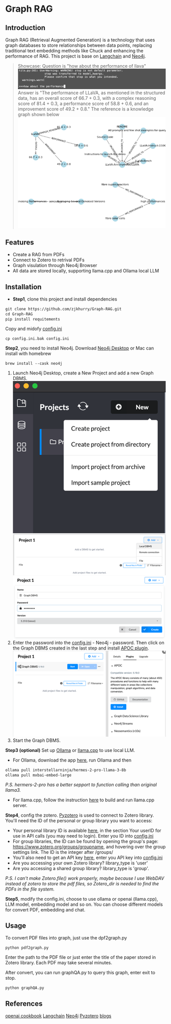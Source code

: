 # Graph RAG

## Introduction

 Graph  RAG (Retrieval Augmented Generation) is a technology that uses graph databases to store relationships between data points, replacing traditional text embedding methods like Chuck and enhancing the performance of RAG. This project is base on [Langchain](https://github.com/langchain-ai/langchain/tree/master) and [Neo4j](https://github.com/neo4j/neo4j?tab=readme-ov-file).

> Showcase:
Question is "how about the performance of llava"
![gif](res/5.gif)
Answer is "The performance of LLaVA, as mentioned in the structured data, has an overall score of 66.7 + 0.3, with a complex reasoning score of 81.4 + 0.3, a performance score of 58.8 + 0.6, and an improvement score of 49.2 + 0.8."
The reference is a knowledge graph shown below
![kg](res/graph.png)

## Features

- Create a RAG from PDFs
- Connect to Zotero to retrival PDFs
- Graph visulation through Neo4j Browser
- All data are stored locally, supporting llama.cpp and Ollama local LLM

## Installation

- **Step1**, clone this project and install dependencies
 ```
 git clone https://github.com/zjkhurry/Graph-RAG.git
 cd Graph-RAG
 pip install requitements
 ```
 Copy and midofy [config.ini](./config.ini)
 ```
 cp config.ini.bak config.ini
 ```

 **Step2**, you need to install Neo4j. Download [Neo4j Desktop](https://neo4j.com/download/) or Mac can install with homebrew
 ```
 brew install --cask neo4j
 ```
 1. Launch Neo4j Desktop, create a New Project and add a new Graph DBMS.
 ![avatar](res/1.png) ![avatar](res/2.png) ![avatar](res/3.png)
 2. Enter the password into the [config.ini](./config.ini) - Neo4j - password. Then click on the Graph DBMS created in the last step and install [APOC plugin](https://github.com/neo4j/apoc).
 ![avatar](res/4.png)
 3. Start the Graph DBMS.

 **Step3 (optional)** Set up [Ollama](https://ollama.com) or [llama.cpp](https://github.com/ggerganov/llama.cpp) to use local LLM.
 - For Ollama, download the app [here](https://ollama.com), run Ollama and then
 ```
 ollama pull interstellarninja/hermes-2-pro-llama-3-8b
 ollama pull mxbai-embed-large
 ```
 *P.S. hermers-2-pro has a better sepport to function calling than original llama3.*
 - For llama.cpp, follow the instruction [here](https://github.com/ggerganov/llama.cpp) to build and run llama.cpp server.

 **Step4**, config the zotero. [Pyzotero](https://github.com/urschrei/pyzotero) is used to connect to Zotero library. You'll need the ID of the personal or group library you want to access:
 - Your personal library ID is available [here](https://www.zotero.org/settings/keys), in the section Your userID for use in API calls (you may need to login). Enter you ID into [config.ini](./config.ini)
 - For group libraries, the ID can be found by opening the group's page: https://www.zotero.org/groups/groupname, and hovering over the group settings link. The ID is the integer after /groups/
 - You'll also need to get an API key [here](https://www.zotero.org/settings/keys/new), enter you API key into [config.ini](./config.ini)
 - Are you accessing your own Zotero library? library_type is 'user'
 - Are you accessing a shared group library? library_type is 'group'.

 *P.S. I can't make Zotero.file() work properly, maybe because I use WebDAV instead of zotero to store the pdf files, so Zotero_dir is needed to find the PDFs in the file system.* 

 **Step5**, modify the config.ini, choose to use ollama or openai (llama.cpp), LLM model, embedding model and so on. You can choose different models for convert PDF, embedding and chat.

 ## Usage
 To convert PDF files into graph, just use the dpf2graph.py
 ```
 python pdf2graph.py
 ```
 Enter the path to the PDF file or just enter the title of the paper stored in Zotero library. Each PDF may take several minutes.

 After convert, you can run graphQA.py to query this graph, enter exit to stop.
 ```
 python graphQA.py
 ```

 ## References
 [openai cookbook](https://github.com/openai/openai-cookbook/blob/main/examples/RAG_with_graph_db.ipynb)
 [Langchain](https://github.com/langchain-ai/langchain/tree/master)
 [Neo4j](https://github.com/neo4j/neo4j?tab=readme-ov-file)
 [Pyzotero](https://github.com/urschrei/pyzotero)
 [blogs](https://github.com/tomasonjo/blogs/blob/master/llm/enhancing_rag_with_graph.ipynb?ref=blog.langchain.dev)
